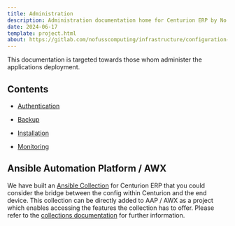 ```yaml
---
title: Administration
description: Administration documentation home for Centurion ERP by No Fuss Computing
date: 2024-06-17
template: project.html
about: https://gitlab.com/nofusscomputing/infrastructure/configuration-management/centurion_erp
---
```


This documentation is targeted towards those whom administer the applications deployment.


## Contents

- [Authentication](./authentication.md)

- [Backup](./backup.md)

- [Installation](./installation.md)

- [Monitoring](./monitoring.md)


## Ansible Automation Platform / AWX

We have built an [Ansible Collection](../../ansible/collection/centurion/index.md) for Centurion ERP that you could consider the bridge between the config within Centurion and the end device. This collection can be directly added to AAP / AWX as a project which enables accessing the features the collection has to offer. Please refer to the [collections documentation](../../ansible/collection/centurion/index.md) for further information.
